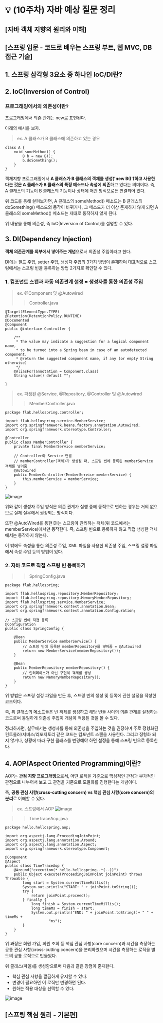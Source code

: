 # 💡 (10주차) 자바 예상 질문 정리

## [자바 객체 지향의 원리와 이해]

## [스프링 입문 - 코드로 배우는 스프링 부트, 웹 MVC, DB 접근 기술]

## 1. 스프링 삼각형 3요소 중 하나인 IoC/DI란?

## 2. IoC(Inversion of Control)

### 프로그래밍에서의 의존성이란?

프로그래밍에서 의존 관계는 new로 표현된다.

아래의 예시를 보자.

> ex. A 클래스가 B 클래스에 의존하고 있는 경우
```
class A {
    void someMethod() {
        B b = new B();
        b.doSomething();
    }
}
```
객체지향 프로그래밍에서 **A 클래스가 B 클래스의 객체를 생성('new B()')하고 사용한다는 것은 A 클래스가 B 클래스의 특정 메소드나 속성에 의존**하고 있다는 의미이다. 즉, A 클래스의 기능이 B 클래스의 기능이나 상태에 어떤 방식으로든 연결되어 있다.

위 코드를 통해 살펴보자면, A 클래스의 someMethod() 메소드는 B 클래스의 doSomething() 메소드의 동작이 바뀌거나, 그 메소드가 더 이상 존재하지 않게 되면 A 클래스의 someMethod() 메소드는 제대로 동작하지 않게 된다.

위 내용을 통해 의존성, 즉 IoC(Inversion of Control)를 설명할 수 있다.

## 3. DI(Dependency Injection)

**객체 의존관계를 외부에서 넣어주는 개념**으로서 의존성 주입이라고 한다.

DI에는 필드 주입, setter 주입, 생성자 주입의 3가지 방법이 존재하며 대표적으로 스프링에서는 스프링 빈을 등록하는 방법 2가지로 확인할 수 있다.

### 1. 컴포넌트 스캔과 자동 의존관계 설정 = 생성자를 통한 의존성 주입

> ex. @Component 및 @Autowired
>> Controller.java
```
@Target(ElementType.TYPE)
@Retention(RetentionPolicy.RUNTIME)
@Documented
@Component
public @interface Controller {

	/**
	 * The value may indicate a suggestion for a logical component name,
	 * to be turned into a Spring bean in case of an autodetected component.
	 * @return the suggested component name, if any (or empty String otherwise)
	 */
	@AliasFor(annotation = Component.class)
	String value() default "";

}
```

> ex. 파생된 @Service, @Repository, @Controller 및 @Autowired
>> MemberController.java
```
package flab.hellospring.controller;

import flab.hellospring.service.MemberService;
import org.springframework.beans.factory.annotation.Autowired;
import org.springframework.stereotype.Controller;

@Controller
public class MemberController {
    private final MemberService memberService;

    // Controller와 Service 연결
    // memberController(객체)가 생성될 때, 스프링 빈에 등록된 memberService 객체를 넣어줌
    @Autowired
    public MemberController(MemberService memberService) {
        this.memberService = memberService;
    }
}
```
![image](https://github.com/MentoringOrganization/Java/assets/103405457/6433d514-2ae7-483e-900c-3e0a57b25419)

위와 같이 생성자 주입 방식은 의존 관계가 실행 중에 동적으로 변하는 경우는 거의 없으므로 실제 실무에서 권장되는 방식이다.

또한 @AutoWired를 통한 DI는 스프링이 관리하는 객체(위 코드에서는 memberService)에서만 동작한다. 즉, 스프링 빈으로 등록하지 않고 직접 생성한 객체에서는 동작하지 않는다.

이 밖에도 속성을 통한 의존성 주입, XML 파일을 사용한 의존성 주입, 스프링 설정 파일에서 속성 주입 등의 방법이 있다.

### 2. 자바 코드로 직접 스프링 빈 등록하기

>> SpringConfig.java
```
package flab.hellospring;

import flab.hellospring.repository.MemberRepository;
import flab.hellospring.repository.MemoryMemberRepository;
import flab.hellospring.service.MemberService;
import org.springframework.context.annotation.Bean;
import org.springframework.context.annotation.Configuration;

// 스프링 빈에 직접 등록
@Configuration
public class SpringConfig {

    @Bean
    public MemberService memberService() {
        // 스프링 빈에 등록된 memberRepository를 넣어줌 = @Autowired
        return new MemberService(memberRepository());
    }

    @Bean
    public MemberRepository memberRepository() {
        // 인터페이스가 아닌 구현체 객체를 생성
        return new MemoryMemberRepository();
    }
}
```

위 방법은 스프링 설정 파일을 만든 후, 스프링 빈의 생성 및 등록에 관한 설정을 작성한 코드이다. 

즉, 위 클래스의 메소드들은 빈 객체를 생성하고 해당 빈들 사이의 의존 관계를 설정하는 코드로써 동일하게 의존성 주입이 개념이 적용된 것을 볼 수 있다.

정리하자면, 실무에서는 생성자를 통해 의존성을 주입하는 것을 권장하며 주로 정형화된 컨트롤러/서비스/리포지토리 같은 코드는 컴포넌트 스캔을 사용한다. 그리고 정형화 되지 않거나, 상황에 따라 구현 클래스를 변경해야 하면 설정을 통해 스프링 빈으로 등록한다.

## 4. AOP(Aspect Oriented Programming)이란?

AOP는 **관점 지향 프로그래밍**으로서, 어떤 로직을 기준으로 핵심적인 관점과 부가적인 관점으로 나누어서 보고 그 관점을 기준으로 모듈화를 진행한다는 개념이다.

즉, **공통 관심 사항(cross-cutting concern) vs 핵심 관심 사항(core concern)의 분리**로 이해할 수 있다.

> ex. 스프링에서 AOP
![image](https://github.com/MentoringOrganization/Java/assets/103405457/21bc42b2-1136-4c38-ac33-ec387e412cba)

>> TimeTraceAop.java
```
package hello.hellospring.aop;

import org.aspectj.lang.ProceedingJoinPoint;
import org.aspectj.lang.annotation.Around;
import org.aspectj.lang.annotation.Aspect;
import org.springframework.stereotype.Component;

@Component
@Aspect
public class TimeTraceAop {
    @Around("execution(* hello.hellospring..*(..))")
    public Object execute(ProceedingJoinPoint joinPoint) throws Throwable {
        long start = System.currentTimeMillis();
        System.out.println("START: " + joinPoint.toString());
        try {
            return joinPoint.proceed();
        } finally {
            long finish = System.currentTimeMillis();
            long timeMs = finish - start;
            System.out.println("END: " + joinPoint.toString()+ " " + timeMs +
                    "ms");
        }
    }
}
```

위 과정은 회원 가입, 회원 조회 등 핵심 관심 사항(core concern)과 시간을 측정하는 공통 관심 사항(cross-cutting concern)을 분리하였으며 시간을 측정하는 로직을 별도의 공통 로직으로 만들었다.

위 클래스(파일)를 생성함으로써 다음과 같은 장점이 존재한다.

- 핵심 관심 사항을 깔끔하게 유지할 수 있다.
- 변경이 필요하면 이 로직만 변경하면 된다.
- 원하는 적용 대상을 선택할 수 있다.

![image](https://github.com/MentoringOrganization/Java/assets/103405457/52fa119a-092f-41f7-8d27-e302e2accdd2)

## [스프링 핵심 원리 - 기본편]
